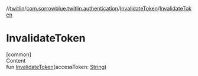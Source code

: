 //[twitlin](../../index.md)/[com.sorrowblue.twitlin.authentication](../index.md)/[InvalidateToken](index.md)/[InvalidateToken](-invalidate-token.md)



# InvalidateToken  
[common]  
Content  
fun [InvalidateToken](-invalidate-token.md)(accessToken: [String](https://kotlinlang.org/api/latest/jvm/stdlib/kotlin/-string/index.html))  




